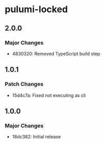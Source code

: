 # pulumi-locked

## 2.0.0

### Major Changes

- 4830320: Removed TypeScript build step

## 1.0.1

### Patch Changes

- 15d4c7a: Fixed not executing as cli

## 1.0.0

### Major Changes

- 18dc382: Initial release
